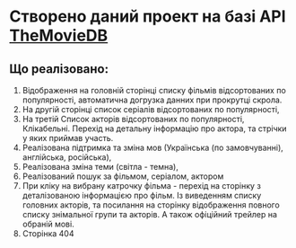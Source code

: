 # Створено даний проект на базі API [TheMovieDB](https://www.themoviedb.org/)

## Що реалізовано:

1. Відображення на головній сторінці списку фільмів відсортованих по популярності, автоматична догрузка данних при прокрутці скрола.
2. На другій сторінці список серіалів відсортованих по популярності,
3. На третій Список акторів відсортованих по популярності, Клікабельні. Перехід на детальну інформацію про актора, та стрічки у яких приймав участь.
4. Реалізована підтримка та зміна мов (Українська (по замовчуванні), англійська, російська),
5. Реалізована зміна теми (світла - темна),
6. Реалізований пошук за фільмом, серіалом, актором
7. При кліку на вибрану катрочку фільма - перехід на сторінку з деталізованою інформацією про фільм. Із виведенням списку головних акторів, та посилання на сторінку відображення повного списку знімальної групи та акторів. А також офіційний трейлер на обраній мові.
8. Сторінка 404